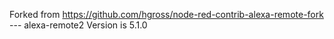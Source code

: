 Forked from https://github.com/hgross/node-red-contrib-alexa-remote-fork --- alexa-remote2 Version is 5.1.0
